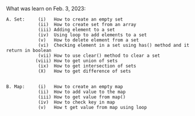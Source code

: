 What was learn on Feb. 3, 2023:

    A. Set:     (i)   How to create an empty set
                (ii)  How to create set from an array
                (iii) Adding element to a set
                (iv)  Using loop to add elements to a set
                (v)   How to delete element from a set
                (vi)  Checking element in a set using has() method and it return in boolean
                (vii) How to use clear() method to clear a set
               (viii) How to get union of sets
                (ix)  How to get intersection of sets
                (X)   How to get difference of sets


    B. Map:     (i)   How to create an empty map
                (ii)  How to add value to the map
                (iii) How to get value from map()
                (iv)  How to check key in map
                (v)   How t get value from map using loop